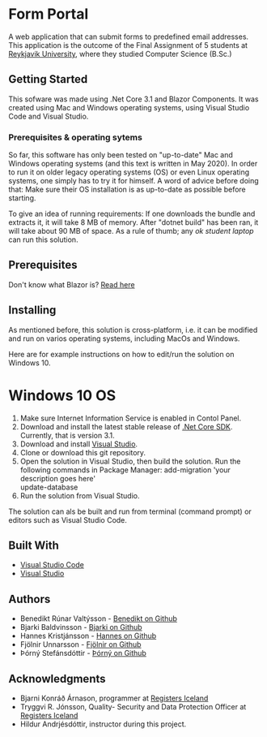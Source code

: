 # Form Portal
A web application that can submit forms to predefined email addresses. This application is the outcome of the 
Final Assignment of 5 students at [Reykjavik University](https://www.ru.is), where they studied Computer Science (B.Sc.)

## Getting Started
This sofware was made using .Net Core 3.1 and Blazor Components. It was created using Mac and Windows operating systems, using Visual Studio Code and Visual Studio.
### Prerequisites & operating sytems
So far, this software has only been tested on "up-to-date" Mac and Windows operating systems (and this text is written in May 2020).
In order to run it on older legacy operating systems (OS) or even Linux operating systems, one simply has to try it for himself. A word of advice before doing that: Make sure their OS installation is as up-to-date as possible before starting.

To give an idea of running requirements: If one downloads the bundle and extracts it, it will take 8 MB of memory. After "dotnet build" has been ran, it will take about 90 MB of space. As a rule of thumb; any *ok student laptop* can run this solution.

## Prerequisites
Don't know what Blazor is? [Read here](https://docs.microsoft.com/en-us/aspnet/core/blazor/?view=aspnetcore-3.1)


## Installing
As mentioned before, this solution is cross-platform, i.e. it can be modified and run on varios operating systems, including MacOs and Windows.

Here are for example instructions on how to edit/run the solution on Windows 10.
# Windows 10 OS
1) Make sure Internet Information Service is enabled in Contol Panel.
2) Download and install the latest stable release of [.Net Core SDK](https://dotnet.microsoft.com/download). Currently, that is version 3.1. 
3) Download and install [Visual Studio](https://visualstudio.microsoft.com/downloads). 
4) Clone or download this git repository.
5) Open the solution in Visual Studio, then build the solution. 
Run the following commands in Package Manager:
 add-migration 'your description goes here'  
 update-database
6) Run the solution from Visual Studio.

The solution can als be built and run from terminal (command prompt) or editors such as Visual Studio Code.

## Built With
* [Visual Studio Code](https://code.visualstudio.com/) 
* [Visual Studio](https://visualstudio.microsoft.com/downloads/)

## Authors
* Benedikt Rúnar Valtýsson - [Benedikt on Github](https://github.com/BenediktRunar)
* Bjarki Baldvinsson - [Bjarki on Github](https://github.com/Bjarkibadda)
* Hannes Kristjánsson - [Hannes on Github](https://github.com/hkristjansson)
* Fjölnir Unnarsson - [Fjölnir on Github](https://github.com/fjolnirunnarsson)
* Þórný Stefánsdóttir - [Þórný on Github](https://github.com/thornystefans)

## Acknowledgments
* Bjarni Konráð Árnason, programmer at [Registers Iceland](https://skra.is/english/individuals)
* Tryggvi R. Jónsson, Quality- Security and Data Protection Officer at [Registers Iceland](https://skra.is/english/individuals)
* Hildur Andrjésdóttir, instructor during this project.









